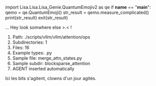 
import Lisa.Lisa.Lisa_Genie.QuantumEmojiv2 as qe
if __name__ == "__main__":
  qemo = qe.QuantumEmoji()
  str_result = qemo.measure_complicated()
  print(str_result)
  exit(str_result)

... Hey look somwhere else >.< !

1. Path: ./scripts/vllm/vllm/attention/ops
2. Subdirectories: 1
3. Files: 16
4. Example types: .py
5. Sample file: merge_attn_states.py
6. Sample subdir: blocksparse_attention
7. AGENT inserted automatically

Ici les bits s'agitent, clowns d'un jour agités.
